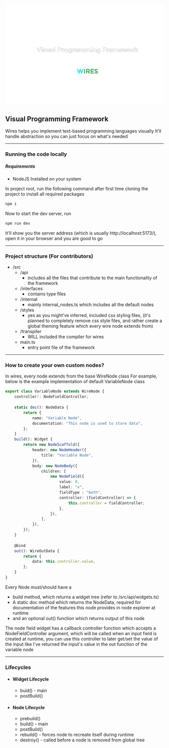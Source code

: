 <img src="./documentation/assets/banner.png" width="650" title="Wires">

## Visual Programming Framework

Wires helps you implement text-based programming languages visually
It'll handle abstraction so you can just focus on what's needed

---

### Running the code locally

##### Requirements
 - NodeJS Installed on your system

In project root, run the following command after first time cloning the project to install all required packages

```sh
npm i
```

Now to start the dev server, run

```sh
npm run dev
```

It'll show you the server address (which is usually http://localhost:5173/), open it in your browser and you are good to go

---

### Project structure (For contributors)

- /src
    - /api
        - includes all the files that contribute to the main functionality of the framework
    - /interfaces
        - contains type files
    - /internal
        - mainly internal_nodes.ts which includes all the default nodes
    - /styles
        - yes as you might've inferred, included css styling files, (it's planned to completely remove css style files, and rather create a global theming feature which every wire node extends from)
    - /transpiler
        - WILL included the compiler for wires
    - main.ts
        - entry point file of the framework

---

### How to create your own custom nodes?

In wires, every node extends from the base WireNode class
For example, below is the example implementation of default VariableNode class

```ts
export class VariableNode extends WireNode {
    controller!: NodeFieldController;

    static doc(): NodeData {
        return {
            name: "Variable Node",
            documentation: "This node is used to store data",
        };
    }
    build(): Widget {
        return new NodeScaffold({
            header: new NodeHeader({
                title: "Variable Node",
            }),
            body: new NodeBody({
                children: [
                    new NodeField({
                        value: 0,
                        label: "x",
                        fieldType : "both",
                        controller: (fieldController) => {
                            this.controller = fieldController;
                        },
                    }),
                ],
            }),
        });
    }

    @bind
    out(): WireOutData {
        return {
            data: this.controller.value,
        };
    }
}

```

Every Node must/should have a
- build method, which returns a widget tree (refer to /src/api/widgets.ts)
- A static doc method which returns the NodeData, required for documentation of the features this node provides in node explorer at runtime
- and an optional out() function which returns output of this node

The node field widget has a callback controller function which accepts a NodeFieldController argument, which will be called when an input field is created at runtime, you can use this controller to later get/set the value of the input like I've returned the input's value in the out function of the variable node

---

### Lifecycles

- #### Widget Lifecycle
    - buid() - main
    - postBuild()
- #### Node Lifecycle
    - prebuild()
    - build() - main
    - postBuild()
    - rebuild() - forces node to recreate itself during runtime
    - destroy() - called before a node is removed from global tree
